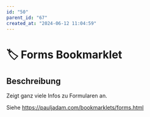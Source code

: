 ```yaml
---
id: "50"
parent_id: "67"
created_at: "2024-06-12 11:04:59"
---
```


# 🏷️ Forms Bookmarklet

## Beschreibung

Zeigt ganz viele Infos zu Formularen an.

Siehe <https://pauljadam.com/bookmarklets/forms.html>

